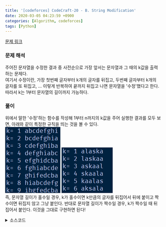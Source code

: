 ```yaml
---
title: '[codeforces] CodeCraft-20 - B. String Modification'
date: 2020-03-05 04:23:59 +0900
categories: [Algorithm, codeforces]
tags: [Python]
---
```


[문제 링크](https://codeforces.com/contest/1316/problem/B)

### 문제 해석
주어진 문자열을 수정한 결과 중 사전순으로 가장 앞서는 문자열과 그 때의 k값을 출력하는 문제다.<br>
여기서 수정이란, 가장 첫번째 글자부터 k개의 글자를 뒤집고, 두번째 글자부터 k개의 글자를 또 뒤집고, ... 이렇게 반복하여 끝까지 뒤집고 나면 문자열을 '수정'했다고 한다. 따라서 k는 1부터 문자열의 길이까지 가능하다.

### 풀이
위에서 말한 '수정'하는 함수를 작성해 1부터 n까지의 k값을 주어 실행한 결과를 모두 보면, 아래와 같이 특정한 규칙을 띄는 것을 볼 수 있다.<br>
![문자열 길이가 홀수일 때](/assets/img/commons/midify9.png) ![문자열 길이가 짝수일 때](/assets/img/commons/midify6.png)<br>
즉, 문자열 길이가 홀수일 경우, k가 홀수이면 k만큼의 글자를 뒤집어서 뒤에 붙이고 짝수이면 뒤집지 않고 그냥 붙인다.
반대로 문자열 길이가 짝수일 경우, k가 짝수일 때 뒤집어서 붙인다. 이것을 그대로 구현하면 된다!

<details>
  <summary> 소스코드 </summary>
    <div markdown="1">

```python
import sys
def input(): return sys.stdin.readline().rstrip()
 
for T in range(int(input())):
    n = int(input())
    s = input()
    ans = s
    k = 1
    for i in range(n):
        s2 = s[i:]
        if n%2 == i%2:
            s2+=s[:i]
        else:
            s2+=s[:i][::-1]
        if s2<ans:
            ans = s2
            k = i + 1
    print(ans)
    print(k)
```

</div>
</details>